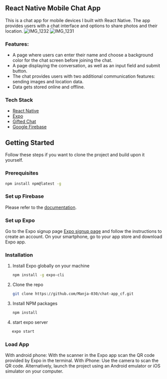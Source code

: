 ## React Native Mobile Chat App

This is a chat app for mobile devices I built with React Native. The app provides users with a chat interface and options to share photos and their
location.
![IMG_1232](https://user-images.githubusercontent.com/80778632/175761751-a824c983-f013-4e73-9bc0-c4a91ae33f34.PNG)
![IMG_1231](https://user-images.githubusercontent.com/80778632/175761755-7ea418b2-e508-4200-8f6b-3b393cf7416c.PNG)

### Features:

- A page where users can enter their name and choose a background color for the chat screen
  before joining the chat.
- A page displaying the conversation, as well as an input field and submit button.
- The chat provides users with two additional communication features: sending images
  and location data.
- Data gets stored online and offline.

### Tech Stack

- [React Native](https://reactnative.dev/)
- [Expo](https://expo.dev/)
- [Gifted Chat](https://github.com/FaridSafi/react-native-gifted-chat)
- [Google Firebase](https://firebase.google.com)

<!-- GETTING STARTED -->

## Getting Started

Follow these steps if you want to clone the project and build upon it yourself.

### Prerequisites

  ```sh
  npm install npm@latest -g
  ```
### Set up Firebase

Please refer to the [documentation](https://firebase.google.com).

### Set up Expo

Go to the Expo signup page [Expo signup page](https://expo.dev/) and follow the instructions to create an account.
On your smartphone, go to your app store and download Expo app.

### Installation

1. Install Expo globally on your machine
   ```sh
   npm install -g expo-cli
   ```
2. Clone the repo
   ```sh
   git clone https://github.com/Manja-030/chat-app_cf.git
   ```
3. Install NPM packages
   ```sh
   npm install
   ```
4. start expo server

```sh
   expo start
```
### Load App
With android phone: With the scanner in the Expo app scan the QR code provided by Expo in the terminal.
With iPhone: Use the camera to scan the QR code.
Alternatively, launch the project using an Android emulator or iOS simulator on your computer.

